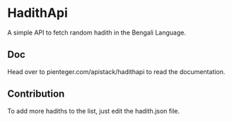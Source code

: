 # HadithApi
A simple API to fetch random hadith in the Bengali Language.

## Doc

Head over to pienteger.com/apistack/hadithapi to read the documentation.

## Contribution

To add more hadiths to the list, just edit the hadith.json file.
